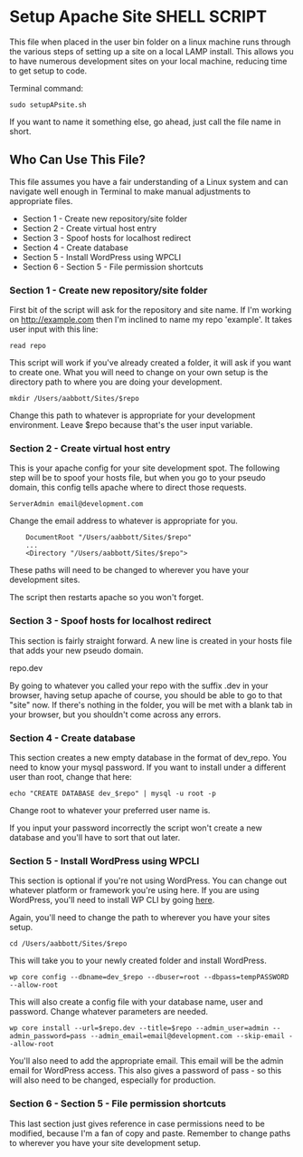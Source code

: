 # Setup Apache Site SHELL SCRIPT

This file when placed in the user bin folder on a linux machine runs through the various steps of setting up a site on a local LAMP install. This allows you to have numerous development sites on your local machine, reducing time to get setup to code.

Terminal command:
```
sudo setupAPsite.sh
```

If you want to name it something else, go ahead, just call the file name in short.

## Who Can Use This File?

This file assumes you have a fair understanding of a Linux system and can navigate well enough in Terminal to make manual adjustments to appropriate files.

* Section 1 - Create new repository/site folder
* Section 2 - Create virtual host entry
* Section 3 - Spoof hosts for localhost redirect
* Section 4 - Create database
* Section 5 - Install WordPress using WPCLI
* Section 6 - Section 5 - File permission shortcuts

### Section 1 - Create new repository/site folder

First bit of the script will ask for the repository and site name. If I'm working on http://example.com then I'm inclined to name my repo 'example'. It takes user input with this line:
```
read repo
```
This script will work if you've already created a folder, it will ask if you want to create one. What you will need to change on your own setup is the directory path to where you are doing your development.

```
mkdir /Users/aabbott/Sites/$repo
```
Change this path to whatever is appropriate for your development environment. Leave $repo because that's the user input variable.

### Section 2 - Create virtual host entry

This is your apache config for your site development spot. The following step will be to spoof your hosts file, but when you go to your pseudo domain, this config tells apache where to direct those requests.

```
ServerAdmin email@development.com
```

Change the email address to whatever is appropriate for you.

```
    DocumentRoot "/Users/aabbott/Sites/$repo"
    ...
    <Directory "/Users/aabbott/Sites/$repo">
```

These paths will need to be changed to wherever you have your development sites.

The script then restarts apache so you won't forget.

### Section 3 - Spoof hosts for localhost redirect

This section is fairly straight forward. A new line is created in your hosts file that adds your new pseudo domain.

repo.dev

By going to whatever you called your repo with the suffix .dev in your browser, having setup apache of course, you should be able to go to that "site" now. If there's nothing in the folder, you will be met with a blank tab in your browser, but you shouldn't come across any errors.

### Section 4 - Create database

This section creates a new empty database in the format of dev_repo. You need to know your mysql password. If you want to install under a different user than root, change that here:

```
echo "CREATE DATABASE dev_$repo" | mysql -u root -p
```

Change root to whatever your preferred user name is.

If you input your password incorrectly the script won't create a new database and you'll have to sort that out later.

### Section 5 - Install WordPress using WPCLI

This section is optional if you're not using WordPress. You can change out whatever platform or framework you're using here. If you are using WordPress, you'll need to install WP CLI by going [here](http://wp-cli.org/).

Again, you'll need to change the path to wherever you have your sites setup.

```
cd /Users/aabbott/Sites/$repo
```

This will take you to your newly created folder and install WordPress.

```
wp core config --dbname=dev_$repo --dbuser=root --dbpass=tempPASSWORD --allow-root
```

This will also create a config file with your database name, user and password. Change whatever parameters are needed.

```
wp core install --url=$repo.dev --title=$repo --admin_user=admin --admin_password=pass --admin_email=email@development.com --skip-email --allow-root
```

You'll also need to add the appropriate email. This email will be the admin email for WordPress access. This also gives a password of pass - so this will also need to be changed, especially for production.

### Section 6 - Section 5 - File permission shortcuts

This last section just gives reference in case permissions need to be modified, because I'm a fan of copy and paste. Remember to change paths to wherever you have your site development setup.
